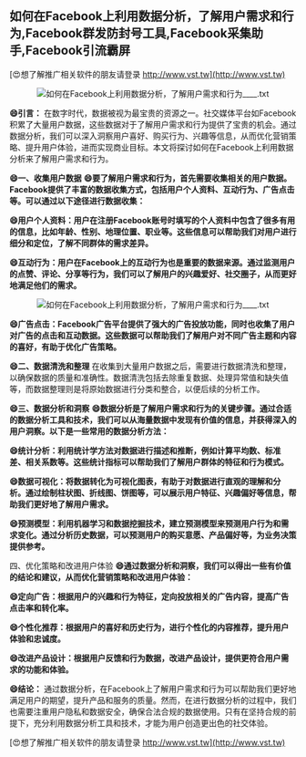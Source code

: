 ## **如何在Facebook上利用数据分析，了解用户需求和行为,Facebook群发防封号工具,Facebook采集助手,Facebook引流霸屏**

[😍想了解推广相关软件的朋友请登录 http://www.vst.tw](http://www.vst.tw)

 <center><img src="https://vst.tw/MP4/tuiguang/png/1.png" alt="如何在Facebook上利用数据分析，了解用户需求和行为____.txt"></center>

**😄引言：**
在数字时代，数据被视为最宝贵的资源之一。社交媒体平台如Facebook积累了大量用户数据，这些数据对于了解用户需求和行为提供了宝贵的机会。通过数据分析，我们可以深入洞察用户喜好、购买行为、兴趣等信息，从而优化营销策略、提升用户体验，进而实现商业目标。本文将探讨如何在Facebook上利用数据分析来了解用户需求和行为。

**😄一、收集用户数据**
**😄要了解用户需求和行为，首先需要收集相关的用户数据。Facebook提供了丰富的数据收集方式，包括用户个人资料、互动行为、广告点击等。可以通过以下途径进行数据收集：**

**😄用户个人资料：用户在注册Facebook账号时填写的个人资料中包含了很多有用的信息，比如年龄、性别、地理位置、职业等。这些信息可以帮助我们对用户进行细分和定位，了解不同群体的需求差异。**

**😄互动行为：用户在Facebook上的互动行为也是重要的数据来源。通过监测用户的点赞、评论、分享等行为，我们可以了解用户的兴趣爱好、社交圈子，从而更好地满足他们的需求。**

 <center><img src="https://vst.tw/MP4/tuiguang/png/2.png" alt="如何在Facebook上利用数据分析，了解用户需求和行为____.txt"></center>

**😄广告点击：Facebook广告平台提供了强大的广告投放功能，同时也收集了用户对广告的点击和互动数据。这些数据可以帮助我们了解用户对不同广告主题和内容的喜好，有助于优化广告策略。**

**😄二、数据清洗和整理**
在收集到大量用户数据之后，需要进行数据清洗和整理，以确保数据的质量和准确性。数据清洗包括去除重复数据、处理异常值和缺失值等，而数据整理则是将原始数据进行分类和整合，以便后续的分析工作。

**😄三、数据分析和洞察**
**😄数据分析是了解用户需求和行为的关键步骤。通过合适的数据分析工具和技术，我们可以从海量数据中发现有价值的信息，并获得深入的用户洞察。以下是一些常用的数据分析方法：**

**😄统计分析：利用统计学方法对数据进行描述和推断，例如计算平均数、标准差、相关系数等。这些统计指标可以帮助我们了解用户群体的特征和行为模式。**

**😄数据可视化：将数据转化为可视化图表，有助于对数据进行直观的理解和分析。通过绘制柱状图、折线图、饼图等，可以展示用户特征、兴趣偏好等信息，帮助我们更好地了解用户需求。**

**😄预测模型：利用机器学习和数据挖掘技术，建立预测模型来预测用户行为和需求变化。通过分析历史数据，可以预测用户的购买意愿、产品偏好等，为业务决策提供参考。**

四、优化策略和改进用户体验
**😄通过数据分析和洞察，我们可以得出一些有价值的结论和建议，从而优化营销策略和改进用户体验：**

**😄定向广告：根据用户的兴趣和行为特征，定向投放相关的广告内容，提高广告点击率和转化率。**

**😄个性化推荐：根据用户的喜好和历史行为，进行个性化的内容推荐，提升用户体验和忠诚度。**

**😄改进产品设计：根据用户反馈和行为数据，改进产品设计，提供更符合用户需求的功能和体验。**

**😄结论：**
通过数据分析，在Facebook上了解用户需求和行为可以帮助我们更好地满足用户的期望，提升产品和服务的质量。然而，在进行数据分析的过程中，我们也需要注重用户隐私和数据安全，确保合法合规的数据使用。只有在坚持合规的前提下，充分利用数据分析工具和技术，才能为用户创造更出色的社交体验。

[😍想了解推广相关软件的朋友请登录 http://www.vst.tw](http://www.vst.tw)



